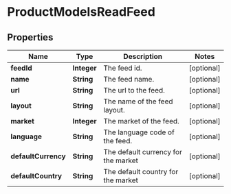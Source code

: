 

# ProductModelsReadFeed

## Properties

Name | Type | Description | Notes
------------ | ------------- | ------------- | -------------
**feedId** | **Integer** | The feed id. |  [optional]
**name** | **String** | The feed name. |  [optional]
**url** | **String** | The url to the feed. |  [optional]
**layout** | **String** | The name of the feed layout. |  [optional]
**market** | **Integer** | The market of the feed. |  [optional]
**language** | **String** | The language code of the feed. |  [optional]
**defaultCurrency** | **String** | The default currency for the market |  [optional]
**defaultCountry** | **String** | The default country for the market |  [optional]




